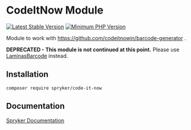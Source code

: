 # CodeItNow Module
[![Latest Stable Version](https://poser.pugx.org/spryker/code-it-now/v/stable.svg)](https://packagist.org/packages/spryker/code-it-now)
[![Minimum PHP Version](https://img.shields.io/badge/php-%3E%3D%207.4-8892BF.svg)](https://php.net/)

Module to work with https://github.com/codeitnowin/barcode-generator .

**DEPRECATED - This module is not continued at this point.**
Please use [LaminasBarcode](https://github.com/spryker/laminas-barcode) instead.

## Installation

```
composer require spryker/code-it-now
```

## Documentation

[Spryker Documentation](https://docs.spryker.com)
